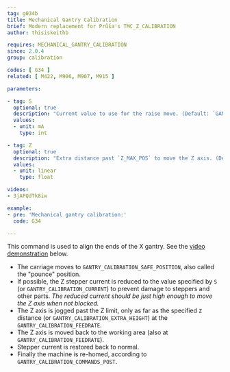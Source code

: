 ```yaml
---
tag: g034b
title: Mechanical Gantry Calibration
brief: Modern replacement for Průša's TMC_Z_CALIBRATION
author: thisiskeithb

requires: MECHANICAL_GANTRY_CALIBRATION
since: 2.0.4
group: calibration

codes: [ G34 ]
related: [ M422, M906, M907, M915 ]

parameters:

- tag: S
  optional: true
  description: "Current value to use for the raise move. (Default: `GANTRY_CALIBRATION_CURRENT`)"
  values:
  - unit: mA
    type: int

- tag: Z
  optional: true
  description: "Extra distance past `Z_MAX_POS` to move the Z axis. (Default: `GANTRY_CALIBRATION_EXTRA_HEIGHT`)"
  values:
  - unit: linear
    type: float

videos:
- 3jAFQdTk8iw

example:
- pre: 'Mechanical gantry calibration:'
  code: G34

---
```


This command is used to align the ends of the X gantry. See the [video demonstration](//youtu.be/3jAFQdTk8iw?t=684) below.

- The carriage moves to `GANTRY_CALIBRATION_SAFE_POSITION`, also called the "pounce" position.
- If possible, the Z stepper current is reduced to the value specified by `S` (or `GANTRY_CALIBRATION_CURRENT`) to prevent damage to steppers and other parts. *The reduced current should be just high enough to move the Z axis when not blocked.*
- The Z axis is jogged past the Z limit, only as far as the specified `Z` distance (or `GANTRY_CALIBRATION_EXTRA_HEIGHT`) at the `GANTRY_CALIBRATION_FEEDRATE`.
- The Z axis is moved back to the working area (also at `GANTRY_CALIBRATION_FEEDRATE`).
- Stepper current is restored back to normal.
- Finally the machine is re-homed, according to `GANTRY_CALIBRATION_COMMANDS_POST`.
